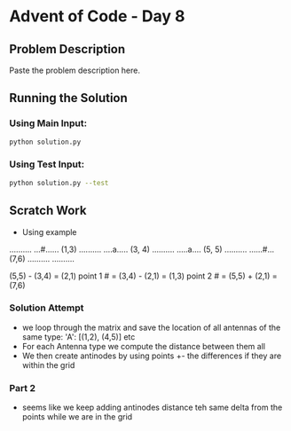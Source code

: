 # Advent of Code - Day 8

## Problem Description

Paste the problem description here.

## Running the Solution

### Using Main Input:
```bash
python solution.py
```

### Using Test Input:
```bash
python solution.py --test
```

## Scratch Work
- Using example

..........
...#...... (1,3)
..........
....a..... (3, 4)
..........
.....a.... (5, 5)
..........
......#... (7,6)
..........
..........

(5,5) - (3,4) = (2,1)
point 1 # = (3,4) - (2,1) = (1,3)
point 2 # = (5,5) + (2,1) = (7,6)

### Solution Attempt
- we loop through the matrix and save the location of all antennas of the same type: 'A': [(1,2), (4,5)] etc
- For each Antenna type we compute the distance between them all
- We then create antinodes by using points +- the differences if they are within the grid

### Part 2
- seems like we keep adding antinodes distance teh same delta from the points while we are in the grid